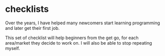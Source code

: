 # checklists

Over the years, I have helped many newcomers start learning programming and later get their first job.

This set of checklist will help beginners from the get go, for each area/market they decide to work on. I will also be able to stop repeating myself.

